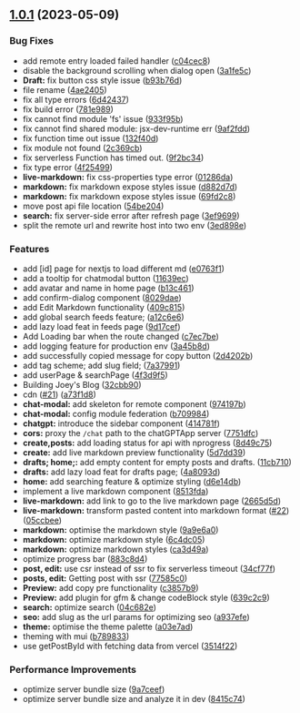 ## [1.0.1](https://github.com/Joey-J3/joey-next-blog/compare/32cbb9002240112ca0fb48ec4198b25ba0dfc813...v1.0.1) (2023-05-09)


### Bug Fixes

* add remote entry loaded failed handler ([c04cec8](https://github.com/Joey-J3/joey-next-blog/commit/c04cec85577e5d3336f7cf0a2356aa94ebb7d43c))
* disable the background scrolling when dialog open ([3a1fe5c](https://github.com/Joey-J3/joey-next-blog/commit/3a1fe5cfe05a4a51e3b62018786c3f761f23b46a))
* **Draft:** fix button css style issue ([b93b76d](https://github.com/Joey-J3/joey-next-blog/commit/b93b76dcb78090644e0353cab7a8cd2bc7b4b001))
* file rename ([4ae2405](https://github.com/Joey-J3/joey-next-blog/commit/4ae2405a2735aa226673a97d39849462a63f3b98))
* fix all type errors ([6d42437](https://github.com/Joey-J3/joey-next-blog/commit/6d4243728962cb42f1caa5ddb51197101a5c42b9))
* fix build error ([781e989](https://github.com/Joey-J3/joey-next-blog/commit/781e989823bb9570f1bc5d62f49ff0214799ebfd))
* fix cannot find module 'fs' issue ([933f95b](https://github.com/Joey-J3/joey-next-blog/commit/933f95be00a00fcc998c737aa0fe94465ec49246))
* fix cannot find shared module: jsx-dev-runtime err ([9af2fdd](https://github.com/Joey-J3/joey-next-blog/commit/9af2fddddf162333c219632a9fb444f66f2c1344))
* fix function time out issue ([132f40d](https://github.com/Joey-J3/joey-next-blog/commit/132f40dd6c4f5054ab335e4e44dfbd4f226b047e))
* fix module not found ([2c369cb](https://github.com/Joey-J3/joey-next-blog/commit/2c369cb4a301280d3b348fb4ad3d1a5ebb50730e))
* fix serverless Function has timed out. ([9f2bc34](https://github.com/Joey-J3/joey-next-blog/commit/9f2bc347ca958cbd3733dc816e99ac2d508ed6f4))
* fix type error ([4f25499](https://github.com/Joey-J3/joey-next-blog/commit/4f25499877555eb8222cf6dfe3b0678236a5adc9))
* **live-markdown:** fix css-properties type error ([01286da](https://github.com/Joey-J3/joey-next-blog/commit/01286da7becedbeb4792ea7c17da4b8d0cc7483c))
* **markdown:** fix markdown expose styles issue ([d882d7d](https://github.com/Joey-J3/joey-next-blog/commit/d882d7d1a957127c6a6cd7309eb4c037869e38bb))
* **markdown:** fix markdown expose styles issue ([69fd2c8](https://github.com/Joey-J3/joey-next-blog/commit/69fd2c8bb1113ec6979ae8ecb62a0108b4dd4ad7))
* move post api file location ([54be204](https://github.com/Joey-J3/joey-next-blog/commit/54be204d7f5f54d09c405f86dd2a723b7af33abc))
* **search:** fix server-side error after refresh page ([3ef9699](https://github.com/Joey-J3/joey-next-blog/commit/3ef9699e467dc6de3970176715da26582f1e9ba2))
* split the remote url and rewrite host into two env ([3ed898e](https://github.com/Joey-J3/joey-next-blog/commit/3ed898e43df03a3be480e2ec3475fa7e20c1b894))


### Features

* add [id] page for nextjs to load different md ([e0763f1](https://github.com/Joey-J3/joey-next-blog/commit/e0763f1bf5a3f2fc36a5e45c6575249cb39ca9e0))
* add a tooltip for chatmodal button ([11639ec](https://github.com/Joey-J3/joey-next-blog/commit/11639ec5b1516958317e10fed7174696c7e7719d))
* add avatar and name in home page ([b13c461](https://github.com/Joey-J3/joey-next-blog/commit/b13c46144ff8384ed7d4d19e61fca812c16ff0e8))
* add confirm-dialog component ([8029dae](https://github.com/Joey-J3/joey-next-blog/commit/8029daeddf9ef900ff4a7481df895927d0cffe55))
* add Edit Markdown functionality ([409c815](https://github.com/Joey-J3/joey-next-blog/commit/409c8152db62b6e64a193cc2bfde0c7adbe1d387))
* add global search feeds feature; ([a12c6e6](https://github.com/Joey-J3/joey-next-blog/commit/a12c6e67ad8f27a19c2a2b802329eda0754d960c))
* add lazy load feat in feeds page ([9d17cef](https://github.com/Joey-J3/joey-next-blog/commit/9d17cef7ceeb63f9cd0b7806af3b12790e70fa44))
* Add Loading bar when the route changed ([c7ec7be](https://github.com/Joey-J3/joey-next-blog/commit/c7ec7be585f243939e639a23d3e81812907d6473))
* add logging feature for production env ([3a45b8d](https://github.com/Joey-J3/joey-next-blog/commit/3a45b8d69cea2bfe271c52e4c7d025e4b3bfe6eb))
* add successfully copied message for copy button ([2d4202b](https://github.com/Joey-J3/joey-next-blog/commit/2d4202bd3cf1ddee9f67927954ece27017a9fc1f))
* add tag scheme; add slug field; ([7a37991](https://github.com/Joey-J3/joey-next-blog/commit/7a379910658dc43379729bf5db04d2d244c783bc))
* add userPage & searchPage ([4f3d9f5](https://github.com/Joey-J3/joey-next-blog/commit/4f3d9f5e7f9fdb66000123bafc8050ec1c2d08c5))
* Building Joey's Blog ([32cbb90](https://github.com/Joey-J3/joey-next-blog/commit/32cbb9002240112ca0fb48ec4198b25ba0dfc813))
* cdn ([#21](https://github.com/Joey-J3/joey-next-blog/issues/21)) ([a73f1d8](https://github.com/Joey-J3/joey-next-blog/commit/a73f1d81a158ad2553988b1838009110df948e4d))
* **chat-modal:** add skeleton for remote component ([974197b](https://github.com/Joey-J3/joey-next-blog/commit/974197b4c550efe7b2011b8b57b2b66cec2b6d4c))
* **chat-modal:** config module federation ([b709984](https://github.com/Joey-J3/joey-next-blog/commit/b709984514fff0dab5ae5bc2567e9ea6545da92f))
* **chatgpt:** introduce the sidebar component ([414781f](https://github.com/Joey-J3/joey-next-blog/commit/414781fee41f15bfc511eff4791c40cb7f174e58))
* **cors:** proxy the `/chat` path to the chatGPTApp server ([7751dfc](https://github.com/Joey-J3/joey-next-blog/commit/7751dfc408d3350c57bc5da4b6debcc74d806955))
* **create,posts:** add loading status for api with nprogress ([8d49c75](https://github.com/Joey-J3/joey-next-blog/commit/8d49c757ab6280c846038670bd766e4d70c75c64))
* **create:** add live markdown preview functionality ([5d7dd39](https://github.com/Joey-J3/joey-next-blog/commit/5d7dd39f64f5744306ab2f1f71467abe7873b0a5))
* **drafts; home;:** add empty content for empty posts and drafts. ([11cb710](https://github.com/Joey-J3/joey-next-blog/commit/11cb710b318aa18c75bfdd8ae85014fbdb9dafdf))
* **drafts:** add lazy load feat for drafts page; ([4a8093d](https://github.com/Joey-J3/joey-next-blog/commit/4a8093d302239a3f869ba5d879a58387fc70ffd9))
* **home:** add searching feature & optimize styling ([d6e14db](https://github.com/Joey-J3/joey-next-blog/commit/d6e14dbcc0461dd08484f69c02c4ac9d269043b3))
* implement a live markdown component ([8513fda](https://github.com/Joey-J3/joey-next-blog/commit/8513fdabd6d4f222a085fc9a97ab91bcf3c691ab))
* **live-markdown:** add link to go to the live markdown page ([2665d5d](https://github.com/Joey-J3/joey-next-blog/commit/2665d5d8ea6951067ae9ca98d76bf5ebbf2f8def))
* **live-markdown:** transform pasted content into markdown format ([#22](https://github.com/Joey-J3/joey-next-blog/issues/22)) ([05ccbee](https://github.com/Joey-J3/joey-next-blog/commit/05ccbee36b2dbd0d205b032866aebb5564cab97b))
* **markdown:** optimise the markdown style ([9a9e6a0](https://github.com/Joey-J3/joey-next-blog/commit/9a9e6a0e54e4fa3e9cddc28840559a9806d3323a))
* **markdown:** optimize markdown style ([6c4dc05](https://github.com/Joey-J3/joey-next-blog/commit/6c4dc05b9c7c62a7120d9ea372205e19a3fefec7))
* **markdown:** optimize markdown styles ([ca3d49a](https://github.com/Joey-J3/joey-next-blog/commit/ca3d49a0eaa22e5fa8e917138dbc27e5265dd67f))
* optimize progress bar ([883c8d4](https://github.com/Joey-J3/joey-next-blog/commit/883c8d424c49136917b9ed9a9f4822999655325b))
* **post, edit:** use csr instead of ssr to fix serverless timeout ([34cf77f](https://github.com/Joey-J3/joey-next-blog/commit/34cf77f4378c456335ef8a749d49691ec026baf8))
* **posts, edit:** Getting post with ssr ([77585c0](https://github.com/Joey-J3/joey-next-blog/commit/77585c09bc3084f9dea7f68dc5e75958459e508b))
* **Preview:** add copy pre functionality ([c3857b9](https://github.com/Joey-J3/joey-next-blog/commit/c3857b9e0ec099ac68c4707a5f5cd2493563c0b4))
* **Preview:** add plugin for gfm & change codeBlock style ([639c2c9](https://github.com/Joey-J3/joey-next-blog/commit/639c2c9d2f3f24940611add2a9633d46799782d7))
* **search:** optimize search ([04c682e](https://github.com/Joey-J3/joey-next-blog/commit/04c682e7f644433951da4962c81ee02d68725d8a))
* **seo:** add slug as the url params for optimizing seo ([a937efe](https://github.com/Joey-J3/joey-next-blog/commit/a937efe568ee55cfd3e174a4bf5e1a18b7f800df))
* **theme:** optimise the theme palette ([a03e7ad](https://github.com/Joey-J3/joey-next-blog/commit/a03e7adcf707cf9ef48ef0d5399818034ac6c11d))
* theming with mui ([b789833](https://github.com/Joey-J3/joey-next-blog/commit/b789833b97f8a89516db0764d37c26aff4a22c7f))
* use getPostById with fetching data from vercel ([3514f22](https://github.com/Joey-J3/joey-next-blog/commit/3514f22ea6ee891b28ce4251ada715ed9c9c3fa3))


### Performance Improvements

* optimize server bundle size ([9a7ceef](https://github.com/Joey-J3/joey-next-blog/commit/9a7ceefcd720d932c14ad499eb2428f38ad760fd))
* optimize server bundle size and analyze it in dev ([8415c74](https://github.com/Joey-J3/joey-next-blog/commit/8415c7426687f6eeab36ba5bb22a4eb6dea6b957))



